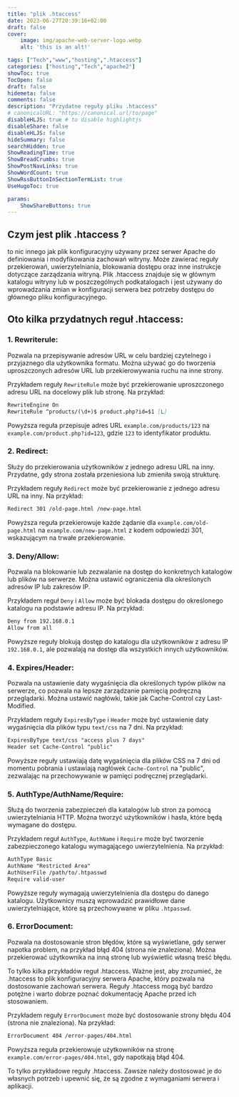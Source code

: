 ```yaml
---
title: "plik .htaccess"
date: 2023-06-27T20:39:16+02:00
draft: false
cover:
    image: img/apache-web-server-logo.webp
    alt: 'this is an alt!'

tags: ["Tech","www","hosting",".htaccess"] 
categories: ["hosting","Tech","apache2"]
showToc: true
TocOpen: false
draft: false
hidemeta: false
comments: false
description: "Przydatne reguły pliku .htaccess"
# canonicalURL: "https://canonical.url/to/page"
disableHLJS: true # to disable highlightjs
disableShare: false
disableHLJS: false
hideSummary: false
searchHidden: true
ShowReadingTime: true
ShowBreadCrumbs: true
ShowPostNavLinks: true
ShowWordCount: true
ShowRssButtonInSectionTermList: true
UseHugoToc: true

params:
    ShowShareButtons: true
---
```


## Czym jest plik .htaccess ?

 to nic innego jak plik konfiguracyjny używany przez serwer Apache do definiowania i modyfikowania zachowań witryny. Może zawierać reguły przekierowań, uwierzytelniania, blokowania dostępu oraz inne instrukcje dotyczące zarządzania witryną. Plik .htaccess znajduje się w głównym katalogu witryny lub w poszczególnych podkatalogach i jest używany do wprowadzania zmian w konfiguracji serwera bez potrzeby dostępu do głównego pliku konfiguracyjnego.

##  Oto kilka przydatnych reguł .htaccess:

### 1. **Rewriterule**: 
Pozwala na przepisywanie adresów URL w celu bardziej czytelnego i przyjaznego dla użytkownika formatu. Można używać go do tworzenia uproszczonych adresów URL lub przekierowywania ruchu na inne strony.

Przykładem reguły `RewriteRule` może być przekierowanie uproszczonego adresu URL na docelowy plik lub stronę. Na przykład:

   ```markdown
   RewriteEngine On
   RewriteRule ^products/(\d+)$ product.php?id=$1 [L]
   ```

   Powyższa reguła przepisuje adres URL `example.com/products/123` na `example.com/product.php?id=123`, gdzie `123` to identyfikator produktu.

### 2. **Redirect**: 
Służy do przekierowania użytkowników z jednego adresu URL na inny. Przydatne, gdy strona została przeniesiona lub zmieniła swoją strukturę.

Przykładem reguły `Redirect` może być przekierowanie z jednego adresu URL na inny. Na przykład:

   ```markdown
   Redirect 301 /old-page.html /new-page.html
   ```

   Powyższa reguła przekierowuje każde żądanie dla `example.com/old-page.html` na `example.com/new-page.html` z kodem odpowiedzi 301, wskazującym na trwałe przekierowanie.

### 3. **Deny/Allow**: 
Pozwala na blokowanie lub zezwalanie na dostęp do konkretnych katalogów lub plików na serwerze. Można ustawić ograniczenia dla określonych adresów IP lub zakresów IP.

Przykładem reguł `Deny` i `Allow` może być blokada dostępu do określonego katalogu na podstawie adresu IP. Na przykład:

   ```markdown
   Deny from 192.168.0.1
   Allow from all
   ```

   Powyższe reguły blokują dostęp do katalogu dla użytkowników z adresu IP `192.168.0.1`, ale pozwalają na dostęp dla wszystkich innych użytkowników.

### 4. **Expires/Header**: 
Pozwala na ustawienie daty wygaśnięcia dla określonych typów plików na serwerze, co pozwala na lepsze zarządzanie pamięcią podręczną przeglądarki. Można ustawić nagłówki, takie jak Cache-Control czy Last-Modified.

Przykładem reguły `ExpiresByType` i `Header` może być ustawienie daty wygaśnięcia dla plików typu `text/css` na 7 dni. Na przykład:

   ```markdown
   ExpiresByType text/css "access plus 7 days"
   Header set Cache-Control "public"
   ```

   Powyższe reguły ustawiają datę wygaśnięcia dla plików CSS na 7 dni od momentu pobrania i ustawiają nagłówek `Cache-Control` na "public", zezwalając na przechowywanie w pamięci podręcznej przeglądarki.

### 5. **AuthType/AuthName/Require**: 
Służą do tworzenia zabezpieczeń dla katalogów lub stron za pomocą uwierzytelniania HTTP. Można tworzyć użytkowników i hasła, które będą wymagane do dostępu.

Przykładem reguł `AuthType`, `AuthName` i `Require` może być tworzenie zabezpieczonego katalogu wymagającego uwierzytelnienia. Na przykład:

   ```markdown
   AuthType Basic
   AuthName "Restricted Area"
   AuthUserFile /path/to/.htpasswd
   Require valid-user
   ```

   Powyższe reguły wymagają uwierzytelnienia dla dostępu do danego katalogu. Użytkownicy muszą wprowadzić prawidłowe dane uwierzytelniające, które są przechowywane w pliku `.htpasswd`.

### 6. **ErrorDocument**: 
Pozwala na dostosowanie stron błędów, które są wyświetlane, gdy serwer napotka problem, na przykład błąd 404 (strona nie znaleziona). Można przekierować użytkownika na inną stronę lub wyświetlić własną treść błędu.

To tylko kilka przykładów reguł .htaccess. Ważne jest, aby zrozumieć, że .htaccess to plik konfiguracyjny serwera Apache, który pozwala na dostosowanie zachowań serwera. Reguły .htaccess mogą być bardzo potężne i warto dobrze poznać dokumentację Apache przed ich stosowaniem.

Przykładem reguły `ErrorDocument` może być dostosowanie strony błędu 404 (strona nie znaleziona). Na przykład:

   ```markdown
   ErrorDocument 404 /error-pages/404.html
   ```

   Powyższa reguła przekierowuje użytkowników na stronę `example.com/error-pages/404.html`, gdy napotkają błąd 404.

To tylko przykładowe reguły .htaccess. Zawsze należy dostosować je do własnych potrzeb i upewnić się, że są zgodne z wymaganiami serwera i aplikacji.






